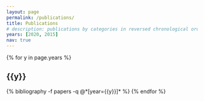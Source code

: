 ```yaml
---
layout: page
permalink: /publications/
title: Publications
# description: publications by categories in reversed chronological order. generated by jekyll-scholar.
years: [2020, 2015]
nav: true
---
```


<div class="publications">

{% for y in page.years %}
  <h2 class="year">{{y}}</h2>
  {% bibliography -f papers -q @*[year={{y}}]* %}
{% endfor %}

</div>

